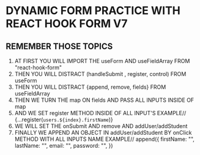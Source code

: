 # DYNAMIC FORM PRACTICE WITH REACT HOOK FORM V7

## REMEMBER THOSE TOPICS

1. AT FIRST YOU WILL IMPORT THE useForm AND useFieldArray FROM "react-hook-form"
2. THEN YOU WILL DISTRACT (handleSubmit , register, control) FROM useForm
3. THEN YOU WILL DISTRACT {append, remove, fields} FROM useFieldArray
4. THEN WE TURN THE map ON fields AND PASS ALL INPUTS INSIDE OF map
5. AND WE SET register METHOD INSIDE OF ALL INPUT'S EXAMPLE// {...register(`users.${index}.firstName`)}
6. WE WILL SET THE onSubmit AND remove AND addUser/addStudent
7. FINALLY WE APPEND AN OBJECT IN addUser/addStudent BY onClick METHOD WITH ALL INPUTS NAME EXAMPLE// append({ firstName: "", lastName: "", email: "", password: "", })
